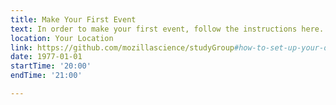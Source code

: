 ```yaml
---
title: Make Your First Event
text: In order to make your first event, follow the instructions here.
location: Your Location
link: https://github.com/mozillascience/studyGroup#how-to-set-up-your-own-mozilla-study-group-website
date: 1977-01-01
startTime: '20:00'
endTime: '21:00'

---
```

